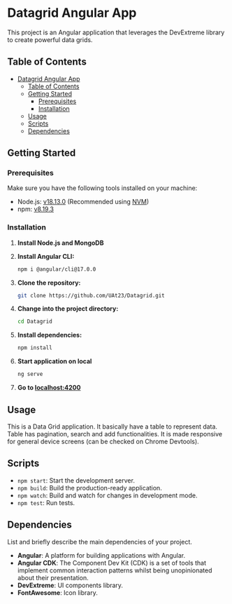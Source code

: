 # Datagrid Angular App

This project is an Angular application that leverages the DevExtreme library to create powerful data grids.

## Table of Contents

- [Datagrid Angular App](#datagrid-angular-app)
  - [Table of Contents](#table-of-contents)
  - [Getting Started](#getting-started)
    - [Prerequisites](#prerequisites)
    - [Installation](#installation)
  - [Usage](#usage)
  - [Scripts](#scripts)
  - [Dependencies](#dependencies)

## Getting Started

### Prerequisites

Make sure you have the following tools installed on your machine:

- Node.js: [v18.13.0](https://nodejs.org/en/download/releases/) (Recommended using [NVM](https://github.com/nvm-sh/nvm))
- npm: [v8.19.3](https://www.npmjs.com/package/npm/v/8.19.3)


### Installation

1. **Install Node.js and MongoDB**
   
2. **Install Angular CLI:**
   ```bash
   npm i @angular/cli@17.0.0
   ```

3. **Clone the repository:**

   ```bash
   git clone https://github.com/UAt23/Datagrid.git
   ```

4. **Change into the project directory:**

   ```bash
   cd Datagrid
   ```

5. **Install dependencies:**

   ```bash
   npm install
   ```

6. **Start application on local**

   ```bash
   ng serve
   ```

7. **Go to [localhost:4200](http://localhost:4200/)**


## Usage

This is a Data Grid application. It basically have a table to represent data. Table has pagination, search and add functionalities.
It is made responsive for general device screens (can be checked on Chrome Devtools). 


## Scripts

- `npm start`: Start the development server.
- `npm build`: Build the production-ready application.
- `npm watch`: Build and watch for changes in development mode.
- `npm test`: Run tests.

## Dependencies

List and briefly describe the main dependencies of your project.

- **Angular**: A platform for building applications with Angular.
- **Angular CDK**: The Component Dev Kit (CDK) is a set of tools that implement common interaction patterns whilst being unopinionated about their presentation.
- **DevExtreme**: UI components library.
- **FontAwesome**: Icon library.
